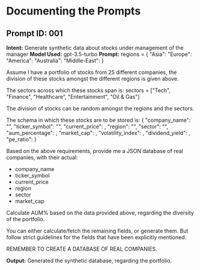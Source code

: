 # Documenting the Prompts
## Prompt ID: 001
<b>Intent:</b> Generate synthetic data about stocks under management of the manager
<b>Model Used:</b> gpt-3.5-turbo
<b>Prompt:</b>
regions = {
    "Asia": 
    "Europe": 
    "America": 
    "Australia": 
    "Middle-East": 
}

Assume I have a portfolio of stocks from 25 different companies, the division of these stocks amongst the different regions is given above.

The sectors across which these stocks span is:
sectors = ["Tech", "Finance", "Healthcare", "Entertainment", "Oil & Gas"]

The division of stocks can be random amongst the regions and the sectors.

The schema in which these stocks are to be stored is:
{
    "company_name": "",
    "ticker_symbol": "",
    "current_price": ,
    "region": "",
    "sector": "",
    "aum_percentage": ,
    "market_cap": ,
    "volatility_index": ,
    "dividend_yield": ,
    "pe_ratio": 
}

Based on the above requirements, provide me a JSON database of real companies, with their actual:
- company_name
- ticker_symbol  
- current_price
- region
- sector
- market_cap

Calculate AUM% based on the data provided above, regarding the diversity of the portfolio.

You can either calculate/fetch the remaining fields, or generate them. But follow strict guidelines for the fields that have been explicitly mentioned.

REMEMBER TO CREATE A DATABASE OF REAL COMPANIES.

<b>Output:</b> Generated the synthetic database, regarding the portfolio.

